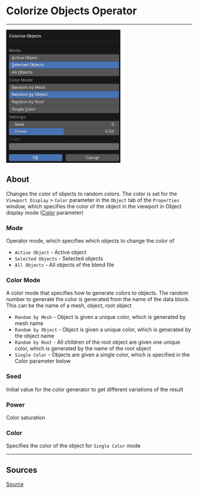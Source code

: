 # Colorize Objects Operator

___

![alt text](assets/images/operator-colorize-objects.png)

## About

Changes the color of objects to random colors. The color is set for the `Viewport Display` > `Color` parameter in the `Object` tab of the `Properties` window, which specifies the color of the object in the viewport in Object display mode ([Color](https://docs.blender.org/manual/en/3.6/editors/3dview/display/shading.html#solid) parameter)

### Mode

Operator mode, which specifies which objects to change the color of

- `Active Object` - Active object
- `Selected Objects` - Selected objects
- `All Objects` - All objects of the blend file

### Color Mode

A color mode that specifies how to generate colors to objects. The random number to generate the color is generated from the name of the data block. This can be the name of a mesh, object, root object

- `Random by Mesh` - Object is given a unique color, which is generated by mesh name
- `Random by Object` - Object is given a unique color, which is generated by the object name
- `Random by Root` - All children of the root object are given one unique color, which is generated by the name of the root object
- `Single Color` - Objects are given a single color, which is specified in the Color parameter below

### Seed

Initial value for the color generator to get different variations of the result

### Power

Color saturation

### Color

Specifies the color of the object for `Single Color` mode

___

## Sources

[Source](https://github.com/PavelBlend/blender-xray/wiki/Panel-Batch-Tools#colorize-objects)
